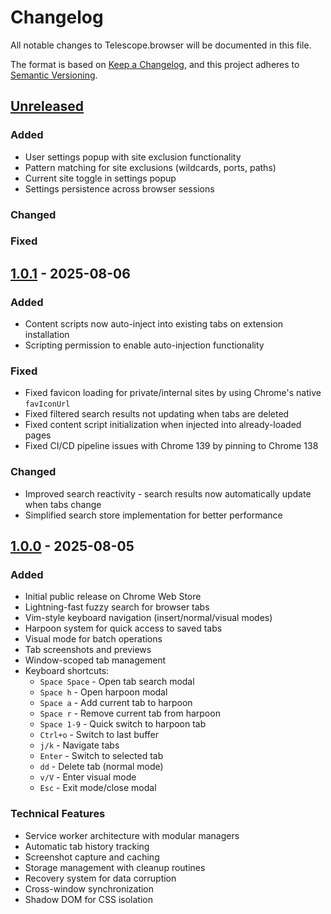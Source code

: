 # Changelog

All notable changes to Telescope.browser will be documented in this file.

The format is based on [Keep a Changelog](https://keepachangelog.com/en/1.0.0/),
and this project adheres to [Semantic Versioning](https://semver.org/spec/v2.0.0.html).

## [Unreleased]

### Added
- User settings popup with site exclusion functionality
- Pattern matching for site exclusions (wildcards, ports, paths)
- Current site toggle in settings popup
- Settings persistence across browser sessions

### Changed  

### Fixed

## [1.0.1] - 2025-08-06

### Added
- Content scripts now auto-inject into existing tabs on extension installation
- Scripting permission to enable auto-injection functionality

### Fixed
- Fixed favicon loading for private/internal sites by using Chrome's native `favIconUrl`
- Fixed filtered search results not updating when tabs are deleted
- Fixed content script initialization when injected into already-loaded pages
- Fixed CI/CD pipeline issues with Chrome 139 by pinning to Chrome 138

### Changed
- Improved search reactivity - search results now automatically update when tabs change
- Simplified search store implementation for better performance

## [1.0.0] - 2025-08-05

### Added
- Initial public release on Chrome Web Store
- Lightning-fast fuzzy search for browser tabs
- Vim-style keyboard navigation (insert/normal/visual modes)
- Harpoon system for quick access to saved tabs
- Visual mode for batch operations
- Tab screenshots and previews
- Window-scoped tab management
- Keyboard shortcuts:
  - `Space Space` - Open tab search modal
  - `Space h` - Open harpoon modal
  - `Space a` - Add current tab to harpoon
  - `Space r` - Remove current tab from harpoon
  - `Space 1-9` - Quick switch to harpoon tab
  - `Ctrl+o` - Switch to last buffer
  - `j/k` - Navigate tabs
  - `Enter` - Switch to selected tab
  - `dd` - Delete tab (normal mode)
  - `v/V` - Enter visual mode
  - `Esc` - Exit mode/close modal

### Technical Features
- Service worker architecture with modular managers
- Automatic tab history tracking
- Screenshot capture and caching
- Storage management with cleanup routines
- Recovery system for data corruption
- Cross-window synchronization
- Shadow DOM for CSS isolation

[Unreleased]: https://github.com/dough654/telescope-browser/compare/v1.0.1...HEAD
[1.0.1]: https://github.com/dough654/telescope-browser/compare/v1.0.0...v1.0.1
[1.0.0]: https://github.com/dough654/telescope-browser/releases/tag/v1.0.0
